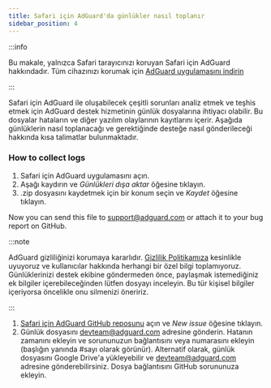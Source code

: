 ```yaml
---
title: Safari için AdGuard'da günlükler nasıl toplanır
sidebar_position: 4
---
```


:::info

Bu makale, yalnızca Safari tarayıcınızı koruyan Safari için AdGuard hakkındadır. Tüm cihazınızı korumak için [AdGuard uygulamasını indirin](https://agrd.io/download-kb-adblock)

:::

Safari için AdGuard ile oluşabilecek çeşitli sorunları analiz etmek ve teşhis etmek için AdGuard destek hizmetinin günlük dosyalarına ihtiyacı olabilir. Bu dosyalar hataların ve diğer yazılım olaylarının kayıtlarını içerir. Aşağıda günlüklerin nasıl toplanacağı ve gerektiğinde desteğe nasıl gönderileceği hakkında kısa talimatlar bulunmaktadır.

### How to collect logs

1. Safari için AdGuard uygulamasını açın.
2. Aşağı kaydırın ve _Günlükleri dışa aktar_ öğesine tıklayın.
3. .zip dosyasını kaydetmek için bir konum seçin ve _Kaydet_ öğesine tıklayın.

Now you can send this file to support@adguard.com or attach it to your bug report on GitHub.

:::note

AdGuard gizliliğinizi korumaya kararlıdır. [Gizlilik Politikamıza](https://adguard.com/privacy/safari.html) kesinlikle uyuyoruz ve kullanıcılar hakkında herhangi bir özel bilgi toplamıyoruz. Günlüklerinizi destek ekibine göndermeden önce, paylaşmak istemediğiniz ek bilgiler içerebileceğinden lütfen dosyayı inceleyin. Bu tür kişisel bilgiler içeriyorsa öncelikle onu silmenizi öneririz.

:::

1. [Safari için AdGuard GitHub reposunu](https://github.com/AdguardTeam/AdGuardForSafari/issues) açın ve _New issue_ öğesine tıklayın.
2. Günlük dosyasını devteam@adguard.com adresine gönderin. Hatanın zamanını ekleyin ve sorununuzun bağlantısını veya numarasını ekleyin (başlığın yanında #sayı olarak görünür).
   Alternatif olarak, günlük dosyasını Google Drive'a yükleyebilir ve devteam@adguard.com adresine gönderebilirsiniz. Dosya bağlantısını GitHub sorununuza ekleyin.
